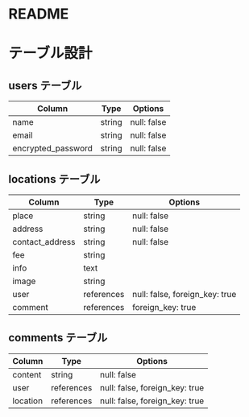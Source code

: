 # README

# テーブル設計


## users テーブル

| Column             | Type   | Options     |
| ------------------ | ------ | ----------- |
| name               | string | null: false |
| email              | string | null: false |
| encrypted_password | string | null: false |





## locations テーブル

| Column             | Type       | Options                        |
| ------------------ | ---------- | ------------------------------ |
| place              | string     | null: false                    |
| address            | string     | null: false                    |
| contact_address    | string     | null: false                    |
| fee                | string     |                                |
| info               | text       |                                |
| image              | string     |                                |
| user               | references | null: false, foreign_key: true |
| comment            | references | foreign_key: true              |




## comments テーブル

| Column             | Type       | Options                        |
| ------------------ | ---------- | ------------------------------ |
| content            | string     | null: false                    |
| user               | references | null: false, foreign_key: true |
| location           | references | null: false, foreign_key: true |

